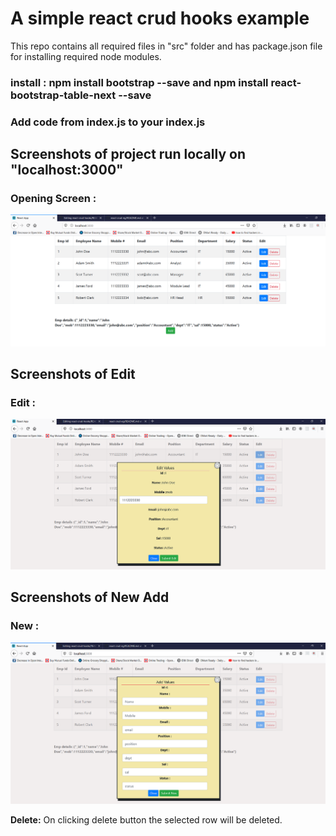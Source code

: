# A simple react crud hooks example
This repo contains all required files in "src" folder and has package.json file for installing required node modules.

### install : npm install bootstrap --save   and npm install react-bootstrap-table-next --save

### Add code from index.js to your index.js

## Screenshots of project run locally on "localhost:3000"

### Opening Screen : 

![Opening Screen](/images/react-crud-hooks-screen.png)

## Screenshots of Edit

### Edit : 

![Opening Screen](/images/react-crud-hooks-screen-edit.png)

## Screenshots of New Add

### New : 

![Opening Screen](/images/react-crud-hooks-screen-new.png)

**Delete:** On clicking delete button the selected row will be deleted.
